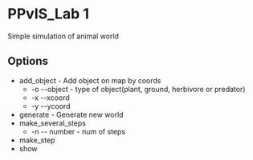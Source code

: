 # PPvIS_Lab 1
Simple simulation of animal world
## Options
  - add_object - Add object on map by coords   
    - -o --object - type of object(plant, ground, herbivore or predator) 
    - -x --xcoord 
    - -y --ycoord    
  - generate - Generate new world
  - make_several_steps 
    - -n -- number - num of steps
  - make_step
  - show

